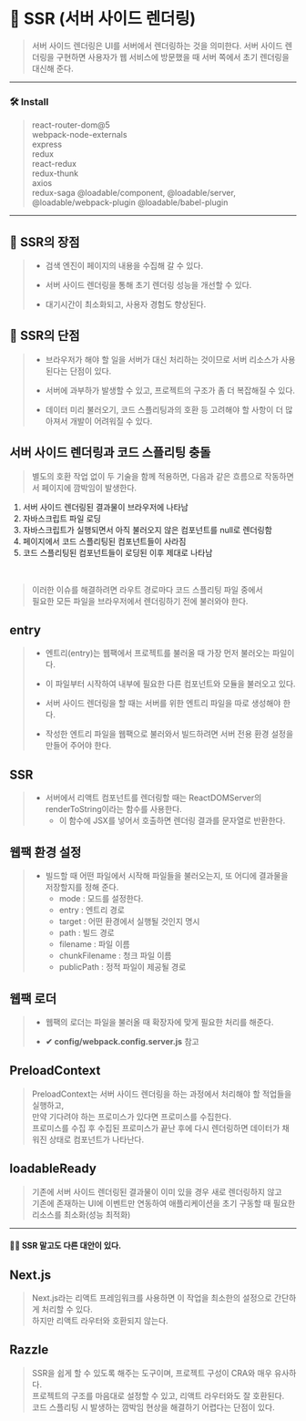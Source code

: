 # 🕋 SSR (서버 사이드 렌더링)
> 서버 사이드 렌더링은 UI를 서버에서 렌더링하는 것을 의미한다.
> 서버 사이드 렌더링을 구현하면 사용자가 웹 서비스에 방문했을 때 서버 쪽에서 초기 렌더링을 대신해 준다.
___
### 🛠 Install
> react-router-dom@5 <br>
> webpack-node-externals <br>
> express <br>
> redux <br>
> react-redux <br>
> redux-thunk <br>
> axios <br>
> redux-saga
> @loadable/component, @loadable/server, @loadable/webpack-plugin @loadable/babel-plugin
___
## 🔹 SSR의 장점
> + 검색 엔진이 페이지의 내용을 수집해 갈 수 있다.
> - 서버 사이드 렌더링을 통해 초기 렌더링 성능을 개선할 수 있다.
> * 대기시간이 최소화되고, 사용자 경험도 향상된다.

## 🔸 SSR의 단점
> + 브라우저가 해야 할 일을 서버가 대신 처리하는 것이므로 서버 리소스가 사용된다는 단점이 있다.
> - 서버에 과부하가 발생할 수 있고, 프로젝트의 구조가 좀 더 복잡해질 수 있다.
> * 데이터 미리 불러오기, 코드 스플리팅과의 호환 등 고려해야 할 사항이 더 많아져서 개발이 어려워질 수 있다.

## 서버 사이드 렌더링과 코드 스플리팅 충돌
> 별도의 호환 작업 없이 두 기술을 함께 적용하면, 다음과 같은 흐름으로 작동하면서 페이지에 깜박임이 발생한다.
1. 서버 사이드 렌더링된 결과물이 브라우저에 나타남
2. 자바스크립트 파일 로딩
3. 자바스크립트가 실행되면서 아직 불러오지 않은 컴포넌트를 null로 렌더링함
4. 페이지에서 코드 스플리팅된 컴포넌트들이 사라짐
5. 코드 스플리팅된 컴포넌트들이 로딩된 이후 제대로 나타남
<br>

> 이러한 이슈를 해결하려면 라우트 경로마다 코드 스플리팅 파일 중에서 <br> 필요한 모든 파일을 브라우저에서 렌더링하기 전에 불러와야 한다.

## entry
> + 엔트리(entry)는 웹팩에서 프로젝트를 불러올 때 가장 먼저 불러오는 파일이다.
> - 이 파일부터 시작하여 내부에 필요한 다른 컴포넌트와 모듈을 불러오고 있다.
> * 서버 사이드 렌더링을 할 때는 서버를 위한 엔트리 파일을 따로 생성해야 한다.
> + 작성한 엔트리 파일을 웹팩으로 불러와서 빌드하려면 서버 전용 환경 설정을 만들어 주어야 한다.

## SSR
> + 서버에서 리액트 컴포넌트를 렌더링할 때는 ReactDOMServer의 renderToString이라는 함수를 사용한다.
>   + 이 함수에 JSX를 넣어서 호출하면 렌더링 결과를 문자열로 반환한다.

## 웹팩 환경 설정
> + 빌드할 때 어떤 파일에서 시작해 파일들을 불러오는지, 또 어디에 결과물을 저장할지를 정해 준다.
>   + mode : 모드를 설정한다.
>   + entry : 엔트리 경로
>   + target : 어떤 환경에서 실행될 것인지 명시
>   + path : 빌드 경로
>   + filename : 파일 이름
>   + chunkFilename : 청크 파일 이름
>   + publicPath : 정적 파일이 제공될 경로

## 웹팩 로더 
> + 웹팩의 로더는 파일을 불러올 때 확장자에 맞게 필요한 처리를 해준다.
> - __✔ config/webpack.config.server.js__ 참고

## PreloadContext
> PreloadContext는 서버 사이드 렌더링을 하는 과정에서 처리해야 할 적업들을 실행하고, <br>
> 만약 기다려야 하는 프로미스가 있다면 프로미스를 수집한다.<br>
> 프로미스를 수집 후 수집된 프로미스가 끝난 후에 다시 렌더링하면 데이터가 채워진 상태로 컴포넌트가 나타난다.

## loadableReady
> 기존에 서버 사이드 렌더링된 결과물이 이미 있을 경우 새로 렌더링하지 않고<br> 
> 기존에 존재하는 UI에 이벤트만 연동하여 애플리케이션을 초기 구동할 때 필요한 리소스를 최소화(성능 최적화)

___
#### 🙋‍♂️ SSR 말고도 다른 대안이 있다.

## Next.js
> Next.js라는 리액트 프레임워크를 사용하면 이 작업을 최소한의 설정으로 간단하게 처리할 수 있다.<br>
> 하지만 리액트 라우터와 호환되지 않는다.

## Razzle
> SSR을 쉽게 할 수 있도록 해주는 도구이며, 프로젝트 구성이 CRA와 매우 유사하다.<br>
> 프로젝트의 구조를 마음대로 설정할 수 있고, 리액트 라우터와도 잘 호환된다. <br>
> 코드 스플리팅 시 발생하는 깜박임 현상을 해결하기 어렵다는 단점이 있다.